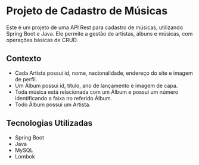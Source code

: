# Projeto de Cadastro de Músicas

Este é um projeto de uma API Rest para cadastro de músicas, utilizando Spring Boot e Java. Ele permite a gestão de artistas, álbuns e músicas, com operações básicas de CRUD.

## Contexto

- Cada Artista possui id, nome, nacionalidade, endereço do site e imagem de perfil.
- Um Álbum possui id, título, ano de lançamento e imagem de capa.
- Toda música está relacionada com um Álbum e possui um número identificando a faixa no referido Álbum.
- Todo Álbum possui um Artista.

## Tecnologias Utilizadas

- Spring Boot
- Java
- MySQL
- Lombok
